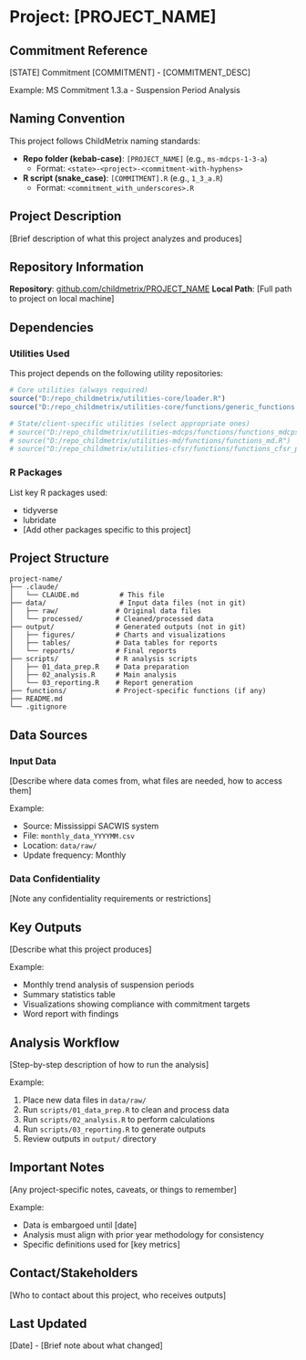 # Project: [PROJECT_NAME]

## Commitment Reference

[STATE] Commitment [COMMITMENT] - [COMMITMENT_DESC]

Example: MS Commitment 1.3.a - Suspension Period Analysis

## Naming Convention

This project follows ChildMetrix naming standards:
- **Repo folder (kebab-case)**: `[PROJECT_NAME]` (e.g., `ms-mdcps-1-3-a`)
  - Format: `<state>-<project>-<commitment-with-hyphens>`
- **R script (snake_case)**: `[COMMITMENT].R` (e.g., `1_3_a.R`)
  - Format: `<commitment_with_underscores>.R`

## Project Description

[Brief description of what this project analyzes and produces]

## Repository Information

**Repository**: [github.com/childmetrix/PROJECT_NAME](https://github.com/childmetrix/PROJECT_NAME)
**Local Path**: [Full path to project on local machine]

## Dependencies

### Utilities Used

This project depends on the following utility repositories:

```r
# Core utilities (always required)
source("D:/repo_childmetrix/utilities-core/loader.R")
source("D:/repo_childmetrix/utilities-core/functions/generic_functions.R")

# State/client-specific utilities (select appropriate ones)
# source("D:/repo_childmetrix/utilities-mdcps/functions/functions_mdcps.R")
# source("D:/repo_childmetrix/utilities-md/functions/functions_md.R")
# source("D:/repo_childmetrix/utilities-cfsr/functions/functions_cfsr_profile.R")
```

### R Packages

List key R packages used:
- tidyverse
- lubridate
- [Add other packages specific to this project]

## Project Structure

```
project-name/
├── .claude/
│   └── CLAUDE.md          # This file
├── data/                  # Input data files (not in git)
│   ├── raw/              # Original data files
│   └── processed/        # Cleaned/processed data
├── output/               # Generated outputs (not in git)
│   ├── figures/          # Charts and visualizations
│   ├── tables/           # Data tables for reports
│   └── reports/          # Final reports
├── scripts/              # R analysis scripts
│   ├── 01_data_prep.R    # Data preparation
│   ├── 02_analysis.R     # Main analysis
│   └── 03_reporting.R    # Report generation
├── functions/            # Project-specific functions (if any)
├── README.md
└── .gitignore
```

## Data Sources

### Input Data

[Describe where data comes from, what files are needed, how to access them]

Example:
- Source: Mississippi SACWIS system
- File: `monthly_data_YYYYMM.csv`
- Location: `data/raw/`
- Update frequency: Monthly

### Data Confidentiality

[Note any confidentiality requirements or restrictions]

## Key Outputs

[Describe what this project produces]

Example:
- Monthly trend analysis of suspension periods
- Summary statistics table
- Visualizations showing compliance with commitment targets
- Word report with findings

## Analysis Workflow

[Step-by-step description of how to run the analysis]

Example:
1. Place new data files in `data/raw/`
2. Run `scripts/01_data_prep.R` to clean and process data
3. Run `scripts/02_analysis.R` to perform calculations
4. Run `scripts/03_reporting.R` to generate outputs
5. Review outputs in `output/` directory

## Important Notes

[Any project-specific notes, caveats, or things to remember]

Example:
- Data is embargoed until [date]
- Analysis must align with prior year methodology for consistency
- Specific definitions used for [key metrics]

## Contact/Stakeholders

[Who to contact about this project, who receives outputs]

## Last Updated

[Date] - [Brief note about what changed]

